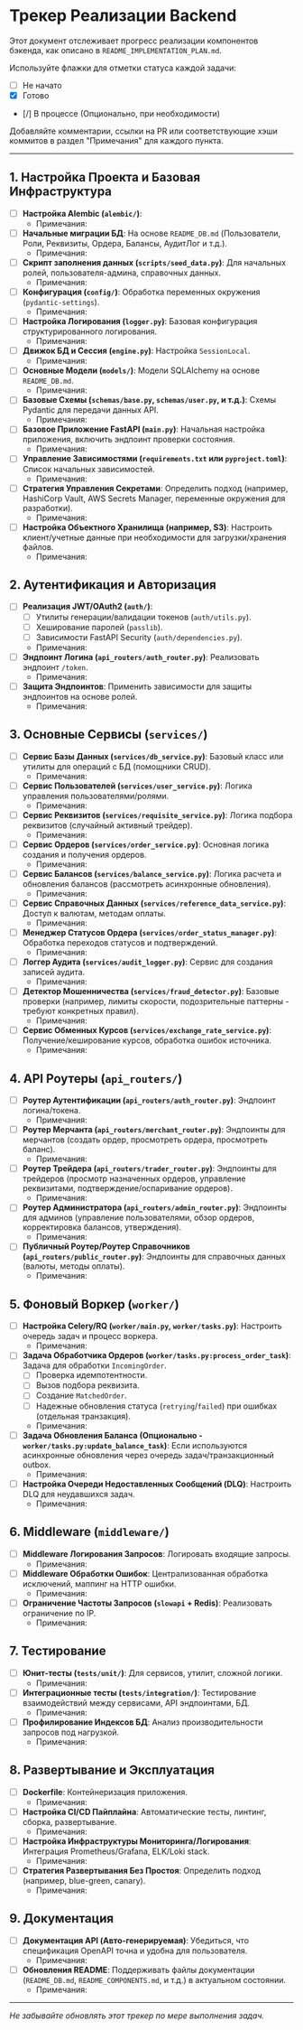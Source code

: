 # Трекер Реализации Backend

Этот документ отслеживает прогресс реализации компонентов бэкенда, как описано в `README_IMPLEMENTATION_PLAN.md`.

Используйте флажки для отметки статуса каждой задачи:
- [ ] Не начато
- [x] Готово
- [/] В процессе (Опционально, при необходимости)

Добавляйте комментарии, ссылки на PR или соответствующие хэши коммитов в раздел "Примечания" для каждого пункта.

---

## 1. Настройка Проекта и Базовая Инфраструктура

- [ ] **Настройка Alembic (`alembic/`)**:
    - Примечания:
- [ ] **Начальные миграции БД**: На основе `README_DB.md` (Пользователи, Роли, Реквизиты, Ордера, Балансы, АудитЛог и т.д.).
    - Примечания:
- [ ] **Скрипт заполнения данных (`scripts/seed_data.py`)**: Для начальных ролей, пользователя-админа, справочных данных.
    - Примечания:
- [ ] **Конфигурация (`config/`)**: Обработка переменных окружения (`pydantic-settings`).
    - Примечания:
- [ ] **Настройка Логирования (`logger.py`)**: Базовая конфигурация структурированного логирования.
    - Примечания:
- [ ] **Движок БД и Сессия (`engine.py`)**: Настройка `SessionLocal`.
    - Примечания:
- [ ] **Основные Модели (`models/`)**: Модели SQLAlchemy на основе `README_DB.md`.
    - Примечания:
- [ ] **Базовые Схемы (`schemas/base.py`, `schemas/user.py`, и т.д.)**: Схемы Pydantic для передачи данных API.
    - Примечания:
- [ ] **Базовое Приложение FastAPI (`main.py`)**: Начальная настройка приложения, включить эндпоинт проверки состояния.
    - Примечания:
- [ ] **Управление Зависимостями (`requirements.txt` или `pyproject.toml`)**: Список начальных зависимостей.
    - Примечания:
- [ ] **Стратегия Управления Секретами**: Определить подход (например, HashiCorp Vault, AWS Secrets Manager, переменные окружения для разработки).
    - Примечания:
- [ ] **Настройка Объектного Хранилища (например, S3)**: Настроить клиент/учетные данные при необходимости для загрузки/хранения файлов.
    - Примечания:

## 2. Аутентификация и Авторизация

- [ ] **Реализация JWT/OAuth2 (`auth/`)**:
    - [ ] Утилиты генерации/валидации токенов (`auth/utils.py`).
    - [ ] Хеширование паролей (`passlib`).
    - [ ] Зависимости FastAPI Security (`auth/dependencies.py`).
    - Примечания:
- [ ] **Эндпоинт Логина (`api_routers/auth_router.py`)**: Реализовать эндпоинт `/token`.
    - Примечания:
- [ ] **Защита Эндпоинтов**: Применить зависимости для защиты эндпоинтов на основе ролей.
    - Примечания:

## 3. Основные Сервисы (`services/`)

- [ ] **Сервис Базы Данных (`services/db_service.py`)**: Базовый класс или утилиты для операций с БД (помощники CRUD).
    - Примечания:
- [ ] **Сервис Пользователей (`services/user_service.py`)**: Логика управления пользователями/ролями.
    - Примечания:
- [ ] **Сервис Реквизитов (`services/requisite_service.py`)**: Логика подбора реквизитов (случайный активный трейдер).
    - Примечания:
- [ ] **Сервис Ордеров (`services/order_service.py`)**: Основная логика создания и получения ордеров.
    - Примечания:
- [ ] **Сервис Балансов (`services/balance_service.py`)**: Логика расчета и обновления балансов (рассмотреть асинхронные обновления).
    - Примечания:
- [ ] **Сервис Справочных Данных (`services/reference_data_service.py`)**: Доступ к валютам, методам оплаты.
    - Примечания:
- [ ] **Менеджер Статусов Ордера (`services/order_status_manager.py`)**: Обработка переходов статусов и подтверждений.
    - Примечания:
- [ ] **Логгер Аудита (`services/audit_logger.py`)**: Сервис для создания записей аудита.
    - Примечания:
- [ ] **Детектор Мошенничества (`services/fraud_detector.py`)**: Базовые проверки (например, лимиты скорости, подозрительные паттерны - требуют конкретных правил).
    - Примечания:
- [ ] **Сервис Обменных Курсов (`services/exchange_rate_service.py`)**: Получение/кеширование курсов, обработка ошибок источника.
    - Примечания:

## 4. API Роутеры (`api_routers/`)

- [ ] **Роутер Аутентификации (`api_routers/auth_router.py`)**: Эндпоинт логина/токена.
    - Примечания:
- [ ] **Роутер Мерчанта (`api_routers/merchant_router.py`)**: Эндпоинты для мерчантов (создать ордер, просмотреть ордера, просмотреть баланс).
    - Примечания:
- [ ] **Роутер Трейдера (`api_routers/trader_router.py`)**: Эндпоинты для трейдеров (просмотр назначенных ордеров, управление реквизитами, подтверждение/оспаривание ордеров).
    - Примечания:
- [ ] **Роутер Администратора (`api_routers/admin_router.py`)**: Эндпоинты для админов (управление пользователями, обзор ордеров, корректировка балансов, утверждения).
    - Примечания:
- [ ] **Публичный Роутер/Роутер Справочников (`api_routers/public_router.py`)**: Эндпоинты для справочных данных (валюты, методы оплаты).
    - Примечания:

## 5. Фоновый Воркер (`worker/`)

- [ ] **Настройка Celery/RQ (`worker/main.py`, `worker/tasks.py`)**: Настроить очередь задач и процесс воркера.
    - Примечания:
- [ ] **Задача Обработчика Ордеров (`worker/tasks.py:process_order_task`)**: Задача для обработки `IncomingOrder`.
    - [ ] Проверка идемпотентности.
    - [ ] Вызов подбора реквизита.
    - [ ] Создание `MatchedOrder`.
    - [ ] Надежные обновления статуса (`retrying`/`failed`) при ошибках (отдельная транзакция).
    - Примечания:
- [ ] **Задача Обновления Баланса (Опционально - `worker/tasks.py:update_balance_task`)**: Если используются асинхронные обновления через очередь задач/транзакционный outbox.
    - Примечания:
- [ ] **Настройка Очереди Недоставленных Сообщений (DLQ)**: Настроить DLQ для неудавшихся задач.
    - Примечания:

## 6. Middleware (`middleware/`)

- [ ] **Middleware Логирования Запросов**: Логировать входящие запросы.
    - Примечания:
- [ ] **Middleware Обработки Ошибок**: Централизованная обработка исключений, маппинг на HTTP ошибки.
    - Примечания:
- [ ] **Ограничение Частоты Запросов (`slowapi` + Redis)**: Реализовать ограничение по IP.
    - Примечания:

## 7. Тестирование

- [ ] **Юнит-тесты (`tests/unit/`)**: Для сервисов, утилит, сложной логики.
    - Примечания:
- [ ] **Интеграционные тесты (`tests/integration/`)**: Тестирование взаимодействий между сервисами, API эндпоинтами, БД.
    - Примечания:
- [ ] **Профилирование Индексов БД**: Анализ производительности запросов под нагрузкой.
    - Примечания:

## 8. Развертывание и Эксплуатация

- [ ] **Dockerfile**: Контейнеризация приложения.
    - Примечания:
- [ ] **Настройка CI/CD Пайплайна**: Автоматические тесты, линтинг, сборка, развертывание.
    - Примечания:
- [ ] **Настройка Инфраструктуры Мониторинга/Логирования**: Интеграция Prometheus/Grafana, ELK/Loki stack.
    - Примечания:
- [ ] **Стратегия Развертывания Без Простоя**: Определить подход (например, blue-green, canary).
    - Примечания:

## 9. Документация

- [ ] **Документация API (Авто-генерируемая)**: Убедиться, что спецификация OpenAPI точна и удобна для пользователя.
    - Примечания:
- [ ] **Обновления README**: Поддерживать файлы документации (`README_DB.md`, `README_COMPONENTS.md`, и т.д.) в актуальном состоянии.
    - Примечания:

---

*Не забывайте обновлять этот трекер по мере выполнения задач.* 
